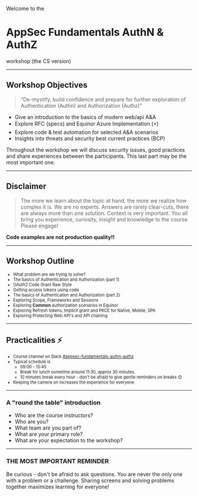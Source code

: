 <!-- .slide: data-background-image="content/images/appsec-icon.svg" data-background-size="10%" data-background-position="right 2% top 2%"-->
<!-- markdownlint-disable MD033 -->

Welcome to the
# AppSec Fundamentals AuthN & AuthZ
workshop (the CS version)

---

## Workshop Objectives

>“De-mystify, build confidence and prepare for further exploration of Authentication (Authn) and Authorization (Authz)”

* Give an introduction to the basics of modern web/api A&A
* Explore RFC (specs) and Equinor Azure Implementation (⚡️)
* Explore code & test automation for selected A&A scenarios
* Insights into threats and security best current practices (BCP)

Throughout the workshop we will discuss security issues, good practices and share experiences between the participants. This last part may be the most important one.

---

## Disclaimer

>The more we learn about the topic at hand, the more we realize how complex it is. We are no experts. Answers are rarely clear-cuts, there are always more than one solution. Context is very important. You all bring you experience, curiosity, insight and knowledge to the course. Please engage!

**Code examples are not production quality!!**

---

## Workshop Outline

<div style="font-size:0.8em">

* What problem are we trying to solve?
* The basics of Authentication and Authorization (part 1)
* OAuth2 Code Grant Raw Style
* Getting access tokens using code
* The basics of Authentication and Authorization (part 2)
* Exploring Scope, Frameworks and Sessions
* Exploring **Common** authorization scenarios in Equinor
* Exploring Refresh tokens, Implicit grant and PKCE for Native, Mobile, SPA
* Exploring Protecting Web API's and API chaining

</div>

---

## Practicalities ⚡️

<div style="font-size:0.8em">

* Course channel on Slack [#appsec-fundamentals-authn-authz](https://equinor.slack.com/archives/C051G3JV7NE)
* Typical schedule is
  * 09:00 - 15:45
  * Break for lunch sometime around 11:30, approx 30 minutes.
  * 10 minutes break every hour - don't be afraid to give gentle reminders on breaks 😊
* Keeping the camera on increases the experience for everyone

</div>

---

### A "round the table" introduction

* Who are the course instructors?
* Who are you?
* What team are you part of?
* What are your primary role?
* What are your expectation to the workshop?

---

### THE MOST IMPORTANT REMINDER

Be curious - don't be afraid to ask questions. You are never the only one with a problem or a challenge. Sharing screens and solving problems together maximizes learning for everyone!
